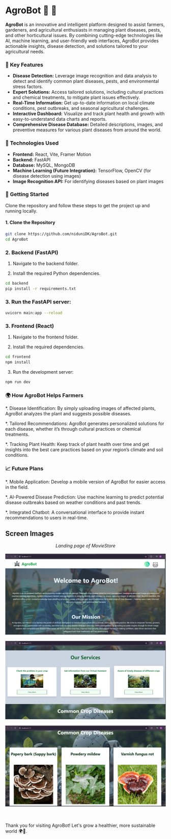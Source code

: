 # AgroBot 🌱 🤖

**AgroBot** is an innovative and intelligent platform designed to assist farmers, gardeners, and agricultural enthusiasts in managing plant diseases, pests, and other horticultural issues. By combining cutting-edge technologies like AI, machine learning, and user-friendly web interfaces, AgroBot provides actionable insights, disease detection, and solutions tailored to your agricultural needs.

### 🌟 **Key Features**
- **Disease Detection:** Leverage image recognition and data analysis to detect and identify common plant diseases, pests, and environmental stress factors.
- **Expert Solutions:** Access tailored solutions, including cultural practices and chemical treatments, to mitigate plant issues effectively.
- **Real-Time Information:** Get up-to-date information on local climate conditions, pest outbreaks, and seasonal agricultural challenges.
- **Interactive Dashboard:** Visualize and track plant health and growth with easy-to-understand data charts and reports.
- **Comprehensive Disease Database:** Detailed descriptions, images, and preventive measures for various plant diseases from around the world.

### 🌿 **Technologies Used**
- **Frontend:** React, Vite, Framer Motion
- **Backend:** FastAPI
- **Database:** MySQL, MongoDB
- **Machine Learning (Future Integration):** TensorFlow, OpenCV (for disease detection using images)
- **Image Recognition API:** For identifying diseases based on plant images

### 🚀 **Getting Started**

Clone the repository and follow these steps to get the project up and running locally.

#### 1. Clone the Repository
```bash
git clone https://github.com/niduniDK/AgroBot.git
cd AgroBot
```
### 2. Backend (FastAPI)
1. Navigate to the backend folder.

2. Install the required Python dependencies.

```bash
cd backend
pip install -r requirements.txt
```

### 3. Run the FastAPI server:

```bash
uvicorn main:app --reload
```

### 3. Frontend (React)
1. Navigate to the frontend folder.

2. Install the required dependencies.
```bash
cd frontend
npm install
```
3. Run the development server:
```bash
npm run dev
```

### 🌍 How AgroBot Helps Farmers
*. Disease Identification: By simply uploading images of affected plants, AgroBot analyzes the plant and suggests possible diseases.

*. Tailored Recommendations: AgroBot generates personalized solutions for each disease, whether it’s through cultural practices or chemical treatments.

*. Tracking Plant Health: Keep track of plant health over time and get insights into the best care practices based on your region’s climate and soil conditions.

### 📈 Future Plans
*. Mobile Application: Develop a mobile version of AgroBot for easier access in the field.

*. AI-Powered Disease Prediction: Use machine learning to predict potential disease outbreaks based on weather conditions and past trends.

*. Integrated Chatbot: A conversational interface to provide instant recommendations to users in real-time.

## Screen Images

<p align="center">
  <em>Landing page of MovieStore</em><br/><br/>
  <img src=".\Frontend\src\assets\screen-image-1.png" alt="Landing Page" width="600"><br/><br/>
  <img src=".\Frontend\src\assets\screen-image-2.png" alt="Landing Page" width="600"><br/><br/>
  <img src=".\Frontend\src\assets\screen-image-3.png" alt="Landing Page" width="600"><br/><br/>
  <br>

</p>

Thank you for visiting AgroBot! Let's grow a healthier, more sustainable world 🌍🌱.
